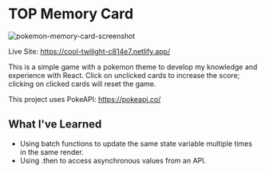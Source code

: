 # TOP Memory Card
![pokemon-memory-card-screenshot](https://github.com/jasonHYLam/TOP-memory-card/assets/105083538/a518ac67-ab84-4648-8f70-4360668f7693)

Live Site: https://cool-twilight-c814e7.netlify.app/

This is a simple game with a pokemon theme to develop my knowledge and experience with React.
Click on unclicked cards to increase the score; clicking on clicked cards will reset the game.

This project uses PokeAPI: https://pokeapi.co/

## What I've Learned
- Using batch functions to update the same state variable multiple times in the same render.
- Using .then to access asynchronous values from an API.
